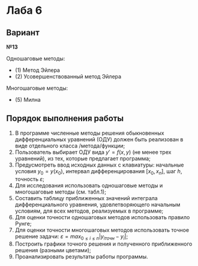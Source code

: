 # Лаба 6

## Вариант

**№13**

Одношаговые методы:
- (1) Метод Эйлера
- (2) Усовершенствованный метод Эйлера

Многошаговые методы:
- (5) Милна

## Порядок выполнения работы
1. В программе численные методы решения обыкновенных дифференциальных уравнений (ОДУ) должен быть реализован в виде отдельного класса /метода/функции;
2. Пользователь выбирает ОДУ вида $y' = f(x, y)$ (не менее трех уравнений), из тех, которые предлагает программа;
3. Предусмотреть ввод исходных данных с клавиатуры: начальные
условия $y_0 = y(x_0)$, интервал дифференцирования $[x_0, x_n]$, шаг $h$, точность $\varepsilon$;
4. Для исследования использовать одношаговые методы и многошаговые методы (см. табл.1);
5. Составить таблицу приближенных значений интеграла дифференциального уравнения, удовлетворяющего начальным условиям, для всех методов, реализуемых в программе;
6. Для оценки точности одношаговых методов использовать правило Рунге;
7. Для оценки точности многошаговых методов использовать точное решение задачи: $\varepsilon = max_{0 \leq i \leq n} |y_{iточн} - y_i|$;
8. Построить графики точного решения и полученного приближенного решения (разными цветами);
9. Проанализировать результаты работы программы.
